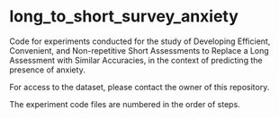 # long_to_short_survey_anxiety

Code for experiments conducted for the study of Developing Efficient, Convenient, and Non-repetitive Short Assessments to Replace a Long Assessment with Similar Accuracies, in the context of predicting the presence of anxiety.

For access to the dataset, please contact the owner of this repository.

The experiment code files are numbered in the order of steps.